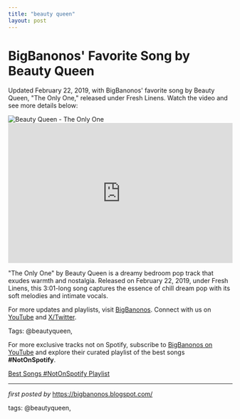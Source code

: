 ```yaml
---
title: "beauty queen"
layout: post
---
```

<!-- Post Title -->
<h1 >BigBanonos' Favorite Song by Beauty Queen</h1> <!-- Introductory Text -->
<p >Updated February 22, 2019, with BigBanonos' favorite song by Beauty Queen, "The Only One," released under Fresh Linens. Watch the video and see more details below:</p> <!-- Featured Image -->
<div > <img src="https://i.scdn.co/image/ab6761610000e5eb001e5d698901928ab6220572" alt="Beauty Queen - The Only One" />
</div> <!-- YouTube Video Embed -->
<div > <iframe width="100%" height="315" src="https://www.youtube.com/embed/MY_RCXUl3p8" title="Beauty Queen - The Only One" frameborder="0" allow="accelerometer; autoplay; clipboard-write; encrypted-media; gyroscope; picture-in-picture; web-share" referrerpolicy="strict-origin-when-cross-origin" allowfullscreen></iframe>
</div> <!-- Song Information -->
<div > <p>"The Only One" by Beauty Queen is a dreamy bedroom pop track that exudes warmth and nostalgia. Released on February 22, 2019, under Fresh Linens, this 3:01-long song captures the essence of chill dream pop with its soft melodies and intimate vocals.</p>
</div> <!-- Footer Links -->
<div > <p>For more updates and playlists, visit <a href="https://bigbanonos.blogspot.com/" target="_blank">BigBanonos</a>. Connect with us on <a href="https://www.youtube.com/@BigBanonos" target="_blank">YouTube</a> and <a href="https://x.com/bigbanonos" target="_blank">X/Twitter</a>.</p>
</div> <!-- Tags -->
<p >Tags: @beautyqueen,</p>


<!--Subscribe and Playlist Links-->
<div>
    <p>For more exclusive tracks not on Spotify, subscribe to <a href="https://www.youtube.com/@BigBanonos" target="_blank">BigBanonos on YouTube</a> and explore their curated playlist of the best songs <strong>#NotOnSpotify</strong>.</p>
    <p><a href="https://www.youtube.com/playlist?list=PLtuNtuTatqI0kFahUCbtbfenC_ET5O_tr" target="_blank">Best Songs #NotOnSpotify Playlist<br /></a></p></div>

<hr />

<p><em>first posted by</em> <a href="https://bigbanonos.blogspot.com/" rel="noopener" target="_new">https://bigbanonos.blogspot.com/</a></p>

<p>tags: @beautyqueen,</p>
